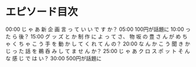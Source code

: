 # エピソード目次

00:00  じ ゃ あ 新 企 画 言 っ て い い で す か？
05:00 100円が話題に
10:00  っ た ら 後？
15:00  グ ッ ズ と か 制 作 に よ っ て さ、 物 坂 の 豊 さ ん が め ち ゃ く ち ゃ こ う 手 を 動 か し て く れ て ん の？
20:00  な ん か こ う 聞 き か じ っ た 話 を 鵜 呑 み し て ま せ ん か？
25:00  じ ゃ あ ク ロ ス ポ ッ ト そ ん な 感 じ で は い？
30:00 500円が話題に